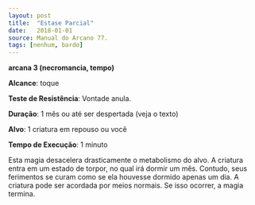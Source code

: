 ```yaml
---
layout: post
title:  "Estase Parcial"
date:   2018-01-01
source: Manual do Arcano 77.
tags: [nenhum, bardo]
---
```


**arcana 3 (necromancia, tempo)**

**Alcance**: toque

**Teste de Resistência**: Vontade anula.

**Duração**: 1 mês ou até ser despertada (veja o texto)

**Alvo**: 1 criatura em repouso ou você

**Tempo de Execução**: 1 minuto

Esta magia desacelera drasticamente o metabolismo do alvo. A criatura entra em um estado de torpor, no qual irá dormir um mês. Contudo, seus ferimentos se curam como se ela houvesse dormido apenas um dia. A criatura pode ser acordada por meios normais. Se isso ocorrer, a magia termina.
